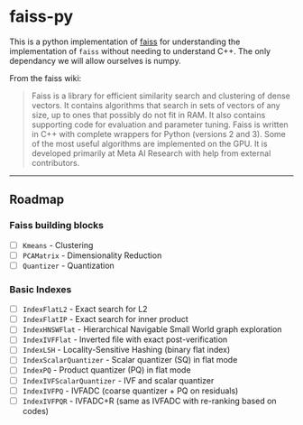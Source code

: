 # faiss-py

This is a python implementation of [faiss](https://github.com/facebookresearch/faiss) for understanding the implementation of `faiss` without needing to understand C++. The only dependancy we will allow ourselves is numpy.

From the faiss wiki:

> Faiss is a library for efficient similarity search and clustering of dense vectors. It contains algorithms that search in sets of vectors of any size, up to ones that possibly do not fit in RAM. It also contains supporting code for evaluation and parameter tuning. Faiss is written in C++ with complete wrappers for Python (versions 2 and 3). Some of the most useful algorithms are implemented on the GPU. It is developed primarily at Meta AI Research with help from external contributors.

___

## Roadmap

### Faiss building blocks

- [ ] `Kmeans` - Clustering
- [ ] `PCAMatrix` - Dimensionality Reduction
- [ ] `Quantizer` - Quantization

### Basic Indexes

- [ ] `IndexFlatL2` - Exact search for L2
- [ ] `IndexFlatIP` - Exact search for inner product
- [ ] `IndexHNSWFlat` - Hierarchical Navigable Small World graph exploration
- [ ] `IndexIVFFlat` - Inverted file with exact post-verification
- [ ] `IndexLSH` - Locality-Sensitive Hashing (binary flat index)
- [ ] `IndexScalarQuantizer` - Scalar quantizer (SQ) in flat mode
- [ ] `IndexPQ` - Product quantizer (PQ) in flat mode
- [ ] `IndexIVFScalarQuantizer` - IVF and scalar quantizer
- [ ] `IndexIVFPQ` - IVFADC (coarse quantizer + PQ on residuals)
- [ ] `IndexIVFPQR` - IVFADC+R (same as IVFADC with re-ranking based on codes)
